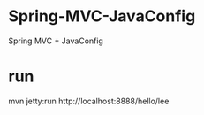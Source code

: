 # Spring-MVC-JavaConfig
Spring MVC + JavaConfig

# run
mvn jetty:run
http://localhost:8888/hello/lee

